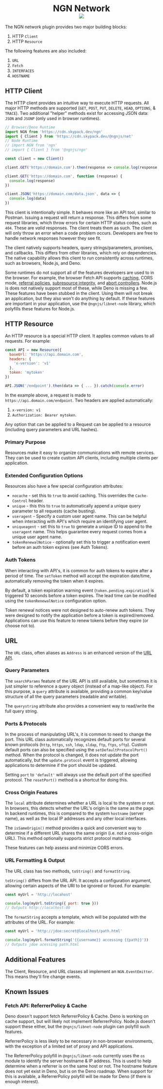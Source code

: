 <h1 align="center">NGN Network<br/><img src="https://img.shields.io/npm/v/@ngnjs/net?label=%40ngnjs/net&logo=npm&style=social"/></h1>

The NGN network plugin provides two major building blocks:

1. HTTP `Client`
1. HTTP `Resource`

The following features are also included:

1. `URL`
1. `Fetch`
1. `INTERFACES`
1. `HOSTNAME`

## HTTP Client

The HTTP client provides an intuitive way to execute HTTP requests. All major HTTP methods are supported (`GET`, `POST`, `PUT`, `DELETE`, `HEAD`, `OPTIONS`, & `TRACE`). Two additional "helper" methods exist for accessing JSON data: `JSON` and `JSONP` (only used in browser runtimes).

```javascript
// Browser/Deno Runtime
import NGN from 'https://cdn.skypack.dev/ngn'
import { Client } from 'https://cdn.skypack.dev/@ngnjs/net'
// Node Runtime
// import NGN from 'ngn'
// import { Client } from '@ngnjs/ngn'

const client = new Client()

client.GET('https://domain.com').then(response => console.log(response.body)).catch(console.error)

client.GET('https://domain.com', function (response) {
  console.log(response)
})

client.JSON('https://domain.com/data.json', data => {
  console.log(data)
})
```

This client is intentionally simple. It behaves more like an API tool, similar to Postman. Issuing a request will return a response. This differs from some request libraries, which throw errors for certain HTTP status codes, such as `404`. These are _valid_ responses. The client treats them as such. The client will only throw an error when a code problem occurs. Developers are free to handle network responses however they see fit.

The client natively supports headers, query strings/parameters, promises, and callbacks. This differs from other libraries, which rely on dependencies. The native capability allows this client to run consistently across runtimes, such as browsers, Node.js, and Deno.

Some runtimes do not support all of the features developers are used to in the browser. For example, the browser Fetch API supports [caching](https://developer.mozilla.org/en-US/docs/Web/HTTP/Headers/Referrer-Policy), CORS mode, [referral policies](https://developer.mozilla.org/en-US/docs/Web/HTTP/Headers/Referrer-Policy), [subresource integrity](https://developer.mozilla.org/en-US/docs/Web/Security/Subresource_Integrity), and [abort controllers](https://developer.mozilla.org/en-US/docs/Web/API/AbortController). Node.js is does not natively support most of these, while Deno is missing a few. These features have been stubbed in the client. Using them will not break an application, but they also won't do anything by default. If these features are important in your application, use the `@ngnjs/libnet-node` library, which polyfills these features for Node.js.

## HTTP Resource

An HTTP resource is a special HTTP client. It applies common values to all requests. For example:

```javascript
const API = new Resource({
  baseUrl: 'https://api.domain.com',
  headers: {
    'x-version': 'v1'
  },
  token: 'mytoken'
})

API.JSON('/endpoint').then(data => { ... }).catch(console.error)
```

In the example above, a request is made to `https://api.domain.com/endpoint`. Two headers are applied automatically:

1. `x-version: v1`
1. `Authorization: Bearer mytoken`.

Any option that can be applied to a Request can be applied to a resource (including query parameters and URL hashes).

### Primary Purpose

Resources make it easy to organize communications with remote services. They can be used to create custom API clients, including multiple clients per application.

### Extended Configuration Options

Resources also have a few special configuration attributes:

- `nocache` - set this to `true` to avoid caching. This overrides the `Cache-Control` header.
- `unique` - this this to `true` to automatically append a unique query parameter to all requests (cache busting).
- `useragent` - Specify a custom user agent name. This can be helpful when interacting with API's which require an identifying user agent.
- `uniqueagent` - set this to `true` to generate a unique ID to append to the `useragent` name. This helps guarantee every request comes from a unique user agent name.
- `tokenRenewalNotice` - optionally set this to trigger a notification event before an auth token expires (see Auth Tokens).

### Auth Tokens

When interacting with API's, it is common for auth tokens to expire after a period of time. The `setToken` method will accept the expiration date/time, automatically removing the token when it expires.

By default, a token expiration warning event (`token.pending.expiration`) is triggered 10 seconds before a token expires. The lead time can be modified using the `tokenRenewalNotice` configuration option.

Token renewal notices were not designed to auto-renew auth tokens. They were designed to notify the application before a token is expired/removed. Applications can use this feature to renew tokens before they expire (or choose not to).

## URL

The `URL` class, often aliases as `Address` is an enhanced version of the [URL API](https://developer.mozilla.org/en-US/docs/Web/API/URL).

### Query Parameters

The `searchParams` feature of the URL API is still available, but sometimes it is just simpler to reference a query object (instead of a map-like object). For this purpose, a `query` attribute is available, providing a common key/value structure of all the query parameters (readable and writable).

The `querystring` attribute also provides a convenient way to read/write the full query string.

### Ports & Protocols

In the process of manipulating URL's, it is common to need to change the port. This URL class automatically recognizes default ports for several known protocols (`http`, `https`, `ssh`, `ldap`, `sldap`, `ftp`, `ftps`, `sftp`). Custom default ports can also be specified using the `setDefaultProtocolPort()` method. When the protocol is changed, it does not update the port automatically, but the `update.protocol` event is triggered, allowing applications to determine if the port should be updated.

Setting `port` to `'default'` will always use the default port of the specified protocol. The `resetPort()` method is a shortcut for doing this.

### Cross Origin Features

The `local` attribute determines whether a URL is local to the system or not. In browsers, this detects whether the URL's origin is the same as the page. In backend runtimes, this is compared to the system `hostname` (server name), as well as the local IP addresses and any other local interfaces.

The `isSameOrigin()` method provides a quick and convenient way to determine if a different URL shares the same origin (i.e. not a cross-origin URL). This method optionally supports strict protocol matching.

These features can help assess and minimize CORS errors.

### URL Formatting & Output

The URL class has two methods, `toString()` and `formatString`.

`toString()` differs from the URL API. It accepts a configuration argument, allowing certain aspects of the URI to be ignored or forced. For example:

```javascript
const myUrl = 'http://locahost'

console.log(myUrl.toString({ port: true }))
// Outputs http://localhost:80
```

The `formatString` accepts a template, which will be populated with the attributes of the URL. For example:

```javascript
const myUrl = 'http://jdoe:secret@localhost/path.html'

console.log(myUrl.formatString('{{username}} accessing {{path}}'))
// Outputs jdoe acessing path.html
```

## Additional Features

The Client, Resource, and URL classes all implement an `NGN.EventEmitter`. This means they'll fire change events.

## Known Issues

### Fetch API: ReferrerPolicy & Cache

Deno doesn't support fetch ReferrerPolicy & Cache. Deno is working on cache support, but will likely not implement ReferrerPolicy. Node.js doesn't support these either, but the `@ngnjs/libnet-node` plugin can polyfill such features.

ReferrerPolicy is less likely to be necessary in non-browser environments, with the exception of a limited set of proxy and API applications.

The ReferrerPolicy polyfill in `@ngnjs/libnet-node` currently uses the `os` module to identify the server hostname & IP address. This is used to help determine when a referrer is on the same host or not. The hostname feature does not yet exist in Deno, but is on the Deno roadmap. When support for this is available, a ReferrerPolicy polyfill will be made for Deno (if there is enough interest).
